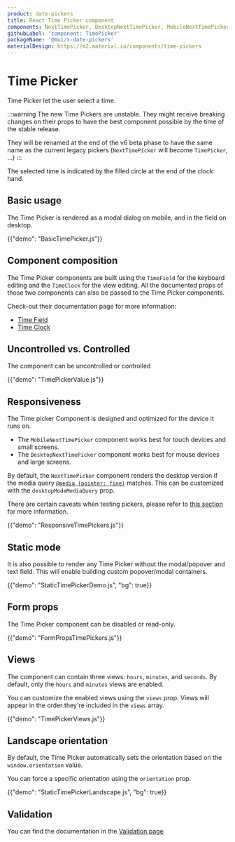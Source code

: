 ```yaml
---
product: date-pickers
title: React Time Picker component
components: NextTimePicker, DesktopNextTimePicker, MobileNextTimePicker, StaticNextTimePicker
githubLabel: 'component: TimePicker'
packageName: '@mui/x-date-pickers'
materialDesign: https://m2.material.io/components/time-pickers
---
```


# Time Picker

<p class="description">Time Picker let the user select a time.</p>

:::warning
The new Time Pickers are unstable.
They might receive breaking changes on their props to have the best component possible by the time of the stable release.

They will be renamed at the end of the v6 beta phase to have the same name as the current legacy pickers
(`NextTimePicker` will become `TimePicker`, ...)
:::

The selected time is indicated by the filled circle at the end of the clock hand.

## Basic usage

The Time Picker is rendered as a modal dialog on mobile, and in the field on desktop.

{{"demo": "BasicTimePicker.js"}}

## Component composition

The Time Picker components are built using the `TimeField` for the keyboard editing and the `TimeClock` for the view editing.
All the documented props of those two components can also be passed to the Time Picker components.

Check-out their documentation page for more information:

- [Time Field](/x/react-date-pickers/time-field/)
- [Time Clock](/x/react-date-pickers/time-clock/)

## Uncontrolled vs. Controlled

The component can be uncontrolled or controlled

{{"demo": "TimePickerValue.js"}}

## Responsiveness

The Time picker Component is designed and optimized for the device it runs on.

- The `MobileNextTimePicker` component works best for touch devices and small screens.
- The `DesktopNextTimePicker` component works best for mouse devices and large screens.

By default, the `NextTimePicker` component renders the desktop version if the media query [`@media (pointer: fine)`](https://developer.mozilla.org/en-US/docs/Web/CSS/@media/pointer) matches.
This can be customized with the `desktopModeMediaQuery` prop.

There are certain caveats when testing pickers, please refer to [this section](/x/react-date-pickers/getting-started/#testing-caveats) for more information.

{{"demo": "ResponsiveTimePickers.js"}}

## Static mode

It is also possible to render any Time Picker without the modal/popover and text field.
This will enable building custom popover/modal containers.

{{"demo": "StaticTimePickerDemo.js", "bg": true}}

## Form props

The Time Picker component can be disabled or read-only.

{{"demo": "FormPropsTimePickers.js"}}

## Views

The component can contain three views: `hours`, `minutes`, and `seconds`.
By default, only the `hours` and `minutes` views are enabled.

You can customize the enabled views using the `views` prop.
Views will appear in the order they're included in the `views` array.

{{"demo": "TimePickerViews.js"}}

## Landscape orientation

By default, the Time Picker automatically sets the orientation based on the `window.orientation` value.

You can force a specific orientation using the `orientation` prop.

{{"demo": "StaticTimePickerLandscape.js", "bg": true}}

## Validation

You can find the documentation in the [Validation page](/x/react-date-pickers/validation/)
